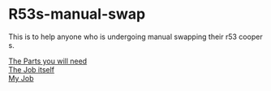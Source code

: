 # R53s-manual-swap
This is to help anyone who is undergoing manual swapping their r53 cooper s.

[The Parts you will need](Parts.md) <br>
[The Job itself](The_Job.md) <br>
[My Job](My_job.md)
